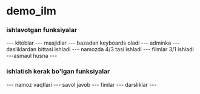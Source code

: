 # demo_ilm
### ishlavotgan funksiyalar

--- kitoblar --- masjidlar --- bazadan keyboards oladi --- adminka --- dasliklardan bittasi ishladi --- namozda 4/3 tasi ishladi --- filmlar 3/1 ishladi ---asmaul husna ---

### ishlatish kerak bo'lgan funksiyalar 
--- namoz vaqtlari --- savol javob --- fimlar --- darsliklar --- 
